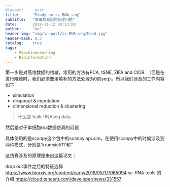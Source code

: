 ```yaml
---
#layout:     post
title:      "Study on sc-RNA-seq"
subtitle:   "单细胞基因的处理问题"
date:       2018-11-12 10:13:00
author:     "xu"
header-img: "img/in-post/sc-RNA-seq/head.jpg"
header-mask: 0.3
catalog:    true
tags:
    - MeachineLearning
    - Bioinformation
---
```


第一步是对高维数据的约减，常用的方法有PCA, tSNE, ZIFA and CIDR.
（但是在进行降维时，我们必须要用填补的方法处理为0的seq）。所以我们涉及的工作内容如下
* simulation
* dropoout & imputation
* dimensional reduction & clustering
>什么是 bulk-RNAseq data 

然后是对于单细胞rna数据仿真的问题

具体使用的是scanpy这个包中的scanpy.api.sim，在使用scanpy中的时候涉及到两种模式，分别是'krumsiek11'和''

这仿真涉及的原理是来自这篇论文：






drop out事件之后的特征选择
https://www.biorxiv.org/content/early/2018/05/17/065094
sc-RNA tools 的介绍
https://cloud.tencent.com/developer/news/331557